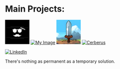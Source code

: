# Main Projects:
<div>
<a href="https://github.com/MassimilianoBattelli/DadJokes"><img src="https://github.com/MassimilianoBattelli/DadJokes/blob/main/app/src/main/res/app-icon.png" alt="My Image" width="80" height="80"></a>
<a href="https://github.com/gerardocipriano/prenotiamo"><img src="https://github.com/gerardocipriano/prenotiamo/blob/main/src/public/img/logo.png" alt="My Image" width="80" height="80"></a>
<a href="https://github.com/gerardocipriano/pss22-Game-of-Cards"><img src="https://github.com/gerardocipriano/pss22-Game-of-Cards/blob/main/src/main/resources/images/logo1.jpg" alt="My Image" width="80" height="80"></a>
  <a href="https://github.com/gerardocipriano/Cerberus-Dog-Breed-Classification-and-Body-Localization-PyTorch"><img src="https://github.com/gerardocipriano/Cerberus-Dog-Breed-Classification-and-Body-Localization-PyTorch/blob/main/res/secondLogo.png" alt="Cerberus" width="80" height="80"></a>
</div>

[![LinkedIn](https://img.shields.io/badge/LinkedIn-%230077B5.svg?logo=linkedin&logoColor=white)](https://www.linkedin.com/in/massimiliano-battelli/) 

There's nothing as permanent as a temporary solution.
